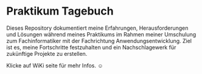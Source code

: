 # Praktikum Tagebuch

Dieses Repository dokumentiert meine Erfahrungen, Herausforderungen und Lösungen während meines Praktikums im Rahmen meiner Umschulung zum Fachinformatiker mit der Fachrichtung Anwendungsentwicklung. Ziel ist es, meine Fortschritte festzuhalten und ein Nachschlagewerk für zukünftige Projekte zu erstellen.

Klicke auf WiKi seite für mehr Infos. ☺️

